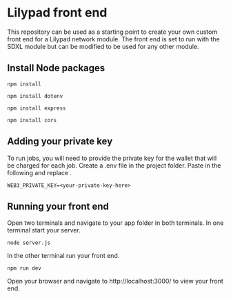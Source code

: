 # Lilypad front end
This repository can be used as a starting point to create your own custom front end for a Lilypad network module. The front end is set to run with the SDXL module but can be modified to be used for any other module. 

## Install Node packages
``
npm install
``

``
npm install dotenv
``

``
npm install express
``

``
npm install cors
``

## Adding your private key

To run jobs, you will need to provide the private key for the wallet that will be charged for each job. Create a .env file in the project folder. Paste in the following and replace <your-private-key-here>.

``
WEB3_PRIVATE_KEY=<your-private-key-here>
``

## Running your front end

Open two terminals and navigate to your app folder in both terminals. In one terminal start your server.

``
node server.js
``

In the other terminal run your front end.

``
npm run dev
``

Open your browser and navigate to http://localhost:3000/ to view your front end.